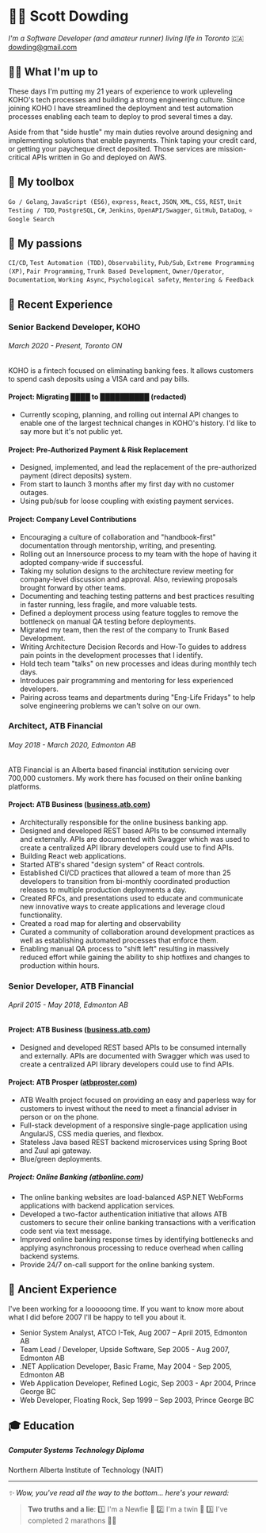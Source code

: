 # 💁‍♂️ Scott Dowding

*I'm a Software Developer (and amateur runner) living life in Toronto* 🇨🇦 dowding@gmail.com

## 👨‍💻 What I'm up to

These days I'm putting my 21 years of experience to work upleveling KOHO's tech processes and building a strong engineering culture. Since joining KOHO I have streamlined the deployment and test automation processes enabling each team to deploy to prod several times a day.

Aside from that "side hustle" my main duties revolve around designing and implementing solutions that enable payments. Think taping your credit card, or getting your paycheque direct deposited. Those services are mission-critical APIs written in Go and deployed on AWS.

## 💪 My toolbox

`Go / Golang`, `JavaScript (ES6)`, `express`, `React`, `JSON`, `XML`, `CSS`, `REST`, `Unit Testing / TDD`, `PostgreSQL`, `C#`, `Jenkins`, `OpenAPI/Swagger`, `GitHub`, `DataDog`, `⭐️ Google Search`

## 💅 My passions

`CI/CD`, `Test Automation (TDD)`, `Observability`, `Pub/Sub`, `Extreme Programming (XP)`, `Pair Programming`, `Trunk Based Development`, `Owner/Operator`, `Documentatiom`, `Working Async`, `Psychological safety`, `Mentoring & Feedback`

## 🚀 Recent Experience

### Senior Backend Developer, KOHO	
###### March 2020 - Present, Toronto ON

KOHO is a fintech focused on eliminating banking fees. It allows customers to spend cash deposits using a VISA card and pay bills.

#### Project: Migrating ████ to ██████████ (redacted)

- Currently scoping, planning, and rolling out internal API changes to enable one of the largest technical changes in KOHO's history. I'd like to say more but it's not public yet.

#### Project: Pre-Authorized Payment & Risk Replacement

- Designed, implemented, and lead the replacement of the pre-authorized payment (direct deposits) system.  
- From start to launch 3 months after my first day with no customer outages.
- Using pub/sub for loose coupling with existing payment services.

#### Project:  Company Level Contributions

- Encouraging a culture of collaboration and "handbook-first" documentation through mentorship, writing, and presenting.
- Rolling out an Innersource process to my team with the hope of having it adopted company-wide if successful.
- Taking my solution designs to the architecture review meeting for company-level discussion and approval. Also, reviewing proposals brought forward by other teams.
- Documenting and teaching testing patterns and best practices resulting in faster running, less fragile, and more valuable tests.
- Defined a deployment process using feature toggles to remove the bottleneck on manual QA testing before deployments.
- Migrated my team, then the rest of the company to Trunk Based Development.
- Writing Architecture Decision Records and How-To guides to address pain points in the development processes that I identify.
- Hold tech team "talks" on new processes and ideas during monthly tech days.
- Introduces pair programming and mentoring for less experienced developers.
- Pairing across teams and departments during "Eng-Life Fridays" to help solve engineering problems we can't solve on our own.

### Architect, ATB Financial	
###### May 2018 - March 2020, Edmonton AB

ATB Financial is an Alberta based financial institution servicing over 700,000 customers. My work there has focused on their online banking platforms.

#### Project: ATB Business ([business.atb.com](https://business.atb.com))

* Architecturally responsible for the online business banking app.
* Designed and developed REST based APIs to be consumed internally and externally. APIs are documented with Swagger which was used to create a centralized API library developers could use to find APIs.
* Building React web applications.
* Started ATB's shared "design system" of React controls.
* Established CI/CD practices that allowed a team of more than 25 developers to transition from bi-monthly coordinated production releases to multiple production deployments a day.
* Created RFCs, and presentations used to educate and communicate new innovative ways to create applications and leverage cloud functionality.
* Created a road map for alerting and observability
* Curated a community of collaboration around development practices as well as establishing automated processes that enforce them.
* Enabling manual QA process to "shift left" resulting in massively reduced effort while gaining the ability to ship hotfixes and changes to production within hours.

### Senior Developer, ATB Financial	
###### April 2015 - May 2018, Edmonton AB

#### Project: ATB Business ([business.atb.com](https://business.atb.com))

* Designed and developed REST based APIs to be consumed internally and externally. APIs are documented with Swagger which was used to create a centralized API library developers could use to find APIs.

#### Project: ATB Prosper ([atbproster.com](https://www.atbprosper.com))

* ATB Wealth project focused on providing an easy and paperless way for customers to invest without the need to meet a financial adviser in person or on the phone. 
* Full-stack development of a responsive single-page application using AngularJS, CSS media queries, and flexbox.
* Stateless Java based REST backend microservices using Spring Boot and Zuul api gateway.
* Blue/green deployments.

##### Project: Online Banking ([atbonline.com](https://www.atbonline.com))
* The online banking websites are load-balanced ASP.NET WebForms applications with backend application services.
* Developed a two-factor authentication initiative that allows ATB customers to secure their online banking transactions with a verification code sent via text message.
* Improved online banking response times by identifying bottlenecks and applying asynchronous processing to reduce overhead when calling backend systems.
* Provide 24/7 on-call support for the online banking system.

## 💾 Ancient Experience

I've been working for a loooooong time. If you want to know more about what I did before 2007 I'll be happy to tell you about it.

- Senior System Analyst, ATCO I-Tek, Aug 2007 – April 2015, Edmonton AB
- Team Lead / Developer, Upside Software, Sep 2005 - Aug 2007, Edmonton AB
- .NET Application Developer, Basic Frame, May 2004 - Sep 2005, Edmonton AB
- Web Application Developer, Refined Logic, Sep 2003 - Apr 2004, Prince George BC
- Web Developer, Floating Rock, Sep 1999 – Sep 2003, Prince George BC

## 🎓 Education

##### Computer Systems Technology Diploma

Northern Alberta Institute of Technology (NAIT) 

--------------------------------------------------------

_✨ Wow, you've read all the way to the bottom... here's your reward:_ 

> **Two truths and a lie**:  1️⃣ I'm a Newfie 🎣 2️⃣ I'm a twin 👯 3️⃣ I've completed 2 marathons 🏃‍♂️
